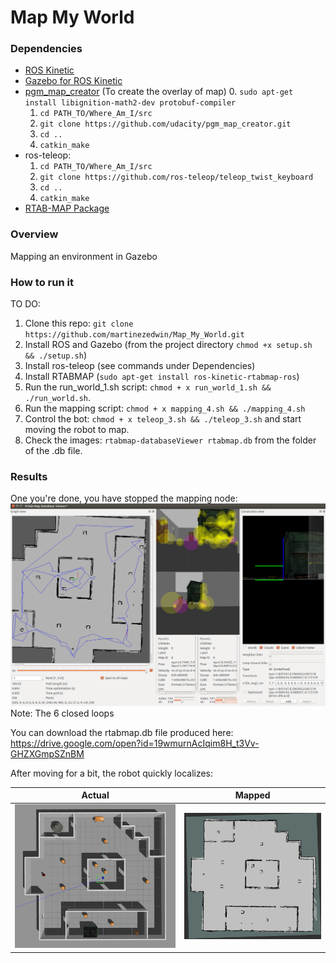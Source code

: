 # Map My World



### Dependencies

* [ROS Kinetic](http://wiki.ros.org/kinetic)
* [Gazebo for ROS Kinetic](http://gazebosim.org/tutorials?tut=ros_installing&cat=connect_ros)
* [pgm_map_creator](https://github.com/hyfan1116/pgm_map_creator) (To create the overlay of map)
	0. `sudo apt-get install libignition-math2-dev protobuf-compiler`
	1. `cd PATH_TO/Where_Am_I/src`
	2. `git clone https://github.com/udacity/pgm_map_creator.git`
	3. `cd ..`
	4. `catkin_make`
* ros-teleop:
	1. `cd PATH_TO/Where_Am_I/src`
	2. `git clone https://github.com/ros-teleop/teleop_twist_keyboard`
	3. `cd ..`
	4. `catkin_make`
*  [RTAB-MAP Package](http://wiki.ros.org/rtabmap_ros)

### Overview
Mapping an environment in Gazebo


### How to run it
TO DO: 
1. Clone this repo: `git clone https://github.com/martinezedwin/Map_My_World.git`
2. Install ROS and Gazebo (from the project directory `chmod +x setup.sh && ./setup.sh`)
3. Install ros-teleop (see commands under Dependencies)
4. Install RTABMAP (`sudo apt-get install ros-kinetic-rtabmap-ros`)
5. Run the run_world_1.sh script: `chmod + x run_world_1.sh && ./run_world.sh`. 
6. Run the mapping script: `chmod + x mapping_4.sh && ./mapping_4.sh`
7. Control the bot: `chmod + x teleop_3.sh && ./teleop_3.sh` and start moving the robot to map.
8. Check the images: `rtabmap-databaseViewer rtabmap.db` from the folder of the .db file.



### Results
One you're done, you have stopped the mapping node:
![Unlocalized](./src/images/RTAB-MAP_Database_Viewer.png)
Note: The 6 closed loops

You can download the rtabmap.db file produced here: https://drive.google.com/open?id=19wmurnAcIqim8H_t3Vv-GHZXGmpSZnBM

After moving for a bit, the robot quickly localizes:

|   Actual           |    Mapped     |
|---------------|----------|
|![Actual](./src/images/acctual_map.png)| ![Map Output](./src/images/map_created.png)|


	

